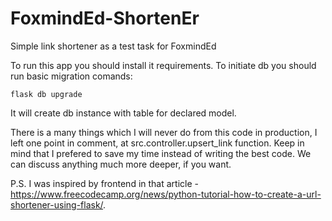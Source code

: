 # FoxmindEd-ShortenEr
Simple link shortener as a test task for FoxmindEd

To run this app you should install it requirements.
To initiate db you should run basic migration comands:
```
flask db upgrade
```
It will create db instance with table for declared model.

There is a many things which I will never do from this code in production, I left one point in comment, at src.controller.upsert_link function. 
Keep in mind that I prefered to save my time instead of writing the best code. We can discuss anything much more deeper, if you want.

P.S. I was inspired by frontend in that article - https://www.freecodecamp.org/news/python-tutorial-how-to-create-a-url-shortener-using-flask/. 
